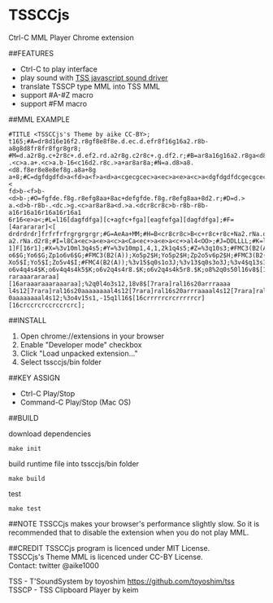 TSSCCjs
====
Ctrl-C MML Player Chrome extension

##FEATURES
 - Ctrl-C to play interface
 - play sound with [TSS javascript sound driver](https://github.com/toyoshim/tss)
 - translate TSSCP type MML into TSS MML
 - support #A-#Z macro
 - support #FM macro

##MML EXAMPLE

    #TITLE <TSSCCjs's Theme by aike CC-BY>;
    t165;#A=dr8d16e16f2.r8gf8e8f8e.d.ec.d.efr8f16g16a2.r8b-a8g8d8fr8fr8fgr8gr8;
    #M=d.a2r8g.c+2r8c+.d.ef2.rd.a2r8g.c2r8c+.g.df2.r;#B=ar8a16g16a2.r8ga<d8c.>a
    .<c>a.a+.<c>a.b-16<c16d2.r8c.>a+ar8ar8a;#N=a.d8>a8.<d8.f8er8e8e8ef8g.a8a+8g
    a+8;#C=dgfdgdfd>a<fd>a<f>a<d>a<cgecgcec>a<ec>a<e>a<c>a<dgfdgdfdcgecgcec>b-<
    fd>b-<f>b-<d>b-;#O=fgfde.f8g.r8efg8aa+8ac+defgfde.f8g.r8efg8aa+8d2.r;#D=d.>
    a.<d>b-r8b-.<dc.>g.<c>ar8ar8a<d.>a.<dcr8cr8c>b-r8b-r8b-a16r16a16r16a16r16a1
    6r16<e>a<;#L=l16[dagfdfga][c+agfc+fga][eagfefga][dagfdfga];#F=[4arararar]<[
    drdrdrdr]frfrfrfrgrgrgrgr;#G=AeAa+MM;#H=B<cr8cr8c>B<c+r8c+r8c+Na2.rNa.d2r8N
    a2.rNa.d2r8;#I=l8Ca<ec>a<e>a<c>a<Ca<ec+>a<e>a<c+>al4<OO>;#J=DDLLLL;#K=l8[8r
    1]F[16r1];#X=%3v10ml3q4s5;#Y=%3v10mp1,4,1,2k1q4s5;#Z=%3q10s3;#FMC3(B2(A));X
    o6$G;Yo6$G;Zp1o6v6$G;#FMC3(B2(A));Xo5p2$H;Yo5p2$H;Zp2o5v6p2$H;#FMC3(B2(A));
    Xo5$I;Yo5$I;Zo5v4$I;#FMC4(B2(A));%3v15$q0s1o3J;%3v13$q0s3o3J;%3v4$q13s1o3J;
    o6v4q4s4$K;o6v4q4s4k5$K;o6v2q4s4r8.$K;o6v2q4s4k5r8.$K;o8%2q0s50l16v8$[16ara
    raraaarararaa][16araaaraaaraaaraa];%2q0l4o3s12,18v8$[7rara]ral16s20arrraaaa
    l4s12[7rara]ral16s20aaaaaaaal4s12[7rara]ral16s20arrraaaal4s12[7rara]ral16s2
    0aaaaaaaal4s12;%3o4v15s1,-15q1l16$[16crrrrrcrcrrrrrcr][16crccrcrccrccrcrc];


##INSTALL
1. Open chrome://extensions in your browser
1. Enable "Developer mode" checkbox
1. Click "Load unpacked extension…"
1. Select tssccjs/bin folder

##KEY ASSIGN
 - Ctrl-C Play/Stop
 - Command-C Play/Stop (Mac OS)

##BUILD

download dependencies

    make init

build runtime file into tssccjs/bin folder

    make build

test

    make test


##NOTE
TSSCCjs makes your browser's performance slightly slow.
So it is recommended that to disable the extension when you do not play MML.

##CREDIT
TSSCCjs program is licenced under MIT License.  
TSSCCjs's Theme MML is licenced under CC-BY License.  
Contact: twitter @aike1000  

TSS - T'SoundSystem by toyoshim https://github.com/toyoshim/tss  
TSSCP - TSS Clipboard Player by keim


